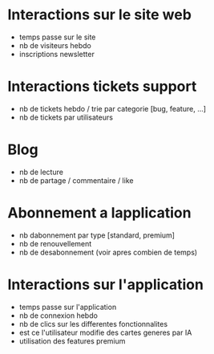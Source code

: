 # Interactions sur le site web
- temps passe sur le site
- nb de visiteurs hebdo
- inscriptions newsletter

# Interactions tickets support
- nb de tickets hebdo / trie par categorie [bug, feature, ...]
- nb de tickets par utilisateurs

# Blog
- nb de lecture
- nb de partage / commentaire / like

# Abonnement a lapplication
- nb dabonnement par type [standard, premium]
- nb de renouvellement
- nb de desabonnement (voir apres combien de temps)

# Interactions sur l'application
- temps passe sur l'application
- nb de connexion hebdo
- nb de clics sur les differentes fonctionnalites
- est ce l'utilisateur modifie des cartes generes par IA
- utilisation des features premium